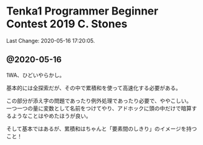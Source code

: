 # Tenka1 Programmer Beginner Contest 2019 C. Stones

Last Change: 2020-05-16 17:20:05.

## @2020-05-16

1WA、ひどいやらかし。

基本的には全探索だが、その中で累積和を使って高速化する必要がある。

この部分が添え字の問題であったり例外処理であったり必要で、ややこしい。
一つ一つの量に変数として名前をつけてやり、アドホックに頭の中だけで暗算するようなことはやめたほうが良い。

そして基本ではあるが、累積和はちゃんと「要素間のしきり」のイメージを持つこと！

